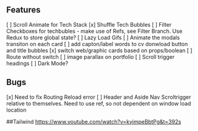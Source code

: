 ## Features

[ ] Scroll Animate for Tech Stack
[x] Shuffle Tech Bubbles
[ ] Filter Checkboxes for techbubles - make use of Refs, see Filter Branch. Use Redux to store global state?
[ ] Lazy Load Gifs
[ ] Animate the modals transiton on each card
[ ] add capton/label words to cv donwload button and title bubbles
[x] switch web/graphic cards based on props/boolean
[ ] Route without switch
[ ] image parallax on portfolio
[ ] Scroll trigger headings
[ ] Dark Mode?

## Bugs

[x] Need to fix Routing Reload error
[ ] Header and Aside Nav Scroltrigger relative to themselves. Need to use ref, so not dependent on window load location

##Tailwind 
https://www.youtube.com/watch?v=kyjmpeBbtPg&t=392s